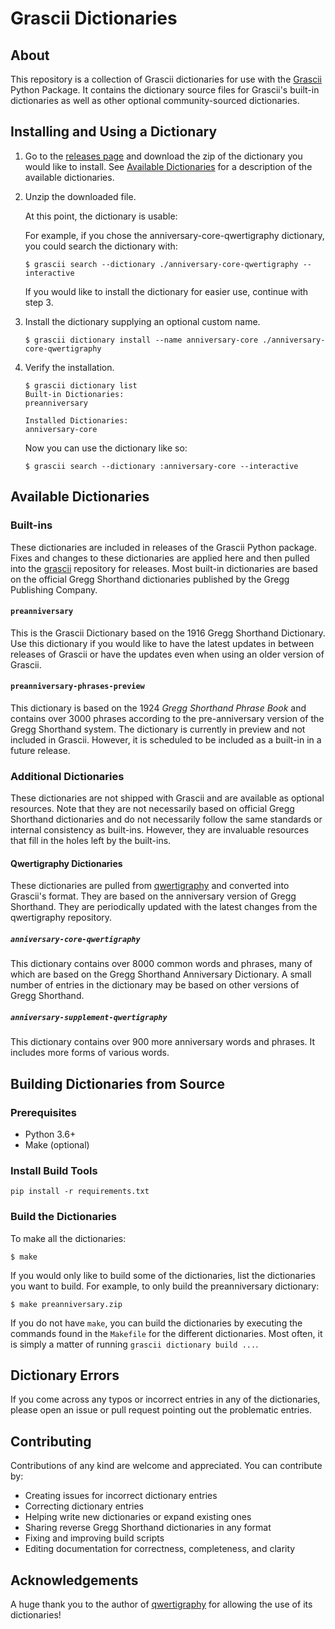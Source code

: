 # Grascii Dictionaries

## About

This repository is a collection of Grascii dictionaries for use with
the [Grascii](https://github.com/grascii/grascii) Python Package. It contains
the dictionary source files for Grascii's built-in dictionaries as well as other
optional community-sourced dictionaries.

## Installing and Using a Dictionary

1. Go to the [releases page](https://github.com/grascii/dictionaries/releases)
    and download the zip of the dictionary you would like to install. See [Available Dictionaries](#available-dictionaries) for
    a description of the available dictionaries.

2. Unzip the downloaded file.

    At this point, the dictionary is usable:

    For example, if you chose the anniversary-core-qwertigraphy dictionary,
    you could search the dictionary with:

    `$ grascii search --dictionary ./anniversary-core-qwertigraphy --interactive`

    If you would like to install the dictionary for easier use, continue with step
    3.

3. Install the dictionary supplying an optional custom name.

    `$ grascii dictionary install --name anniversary-core ./anniversary-core-qwertigraphy`

4. Verify the installation.

    ```
    $ grascii dictionary list
    Built-in Dictionaries:
    preanniversary

    Installed Dictionaries:
    anniversary-core
    ```

    Now you can use the dictionary like so:

    `$ grascii search --dictionary :anniversary-core --interactive`

## Available Dictionaries

### Built-ins

These dictionaries are included in releases of the Grascii Python package. Fixes
and changes to these dictionaries are applied here and then pulled into the
[grascii](https:/github.com/grascii/grascii) repository for releases. Most
built-in dictionaries are based on the official Gregg Shorthand dictionaries
published by the Gregg Publishing Company.

#### `preanniversary`

This is the Grascii Dictionary based on the 1916 Gregg Shorthand Dictionary.
Use this dictionary if you would like to have the latest updates in between
releases of Grascii or have the updates even when using an older version of
Grascii.

#### `preanniversary-phrases-preview`

This dictionary is based on the 1924 *Gregg Shorthand Phrase Book* and contains
over 3000 phrases according to the pre-anniversary version of the Gregg
Shorthand system. The dictionary is currently in preview and not included in
Grascii. However, it is scheduled to be included as a built-in in a future
release.

### Additional Dictionaries

These dictionaries are not shipped with Grascii and are available as optional
resources. Note that they are not necessarily based on official Gregg Shorthand
dictionaries and do not necessarily follow the same standards or internal
consistency as built-ins. However, they are invaluable resources that fill in
the holes left by the built-ins.

#### Qwertigraphy Dictionaries

These dictionaries are pulled from [qwertigraphy](https://github.com/codepoke-kk/qwertigraphy)
and converted into Grascii's format. They are based on the anniversary version
of Gregg Shorthand. They are periodically updated with the latest changes from
the qwertigraphy repository.

##### `anniversary-core-qwertigraphy`

This dictionary contains over 8000 common words and phrases, many of which are
based on the Gregg Shorthand Anniversary Dictionary. A small number of entries
in the dictionary may be based on other versions of Gregg Shorthand.

##### `anniversary-supplement-qwertigraphy`

This dictionary contains over 900 more anniversary words and phrases. It includes
more forms of various words.

## Building Dictionaries from Source

### Prerequisites

- Python 3.6+
- Make (optional)

### Install Build Tools

`pip install -r requirements.txt`

### Build the Dictionaries

To make all the dictionaries:

`$ make`

If you would only like to build some of the dictionaries, list the dictionaries
you want to build. For example, to only build the preanniversary dictionary:

`$ make preanniversary.zip`

If you do not have `make`, you can build the dictionaries by executing the
commands found in the `Makefile` for the different dictionaries. Most often,
it is simply a matter of running `grascii dictionary build ...`.

## Dictionary Errors

If you come across any typos or incorrect entries in any of the dictionaries,
please open an issue or pull request pointing out the problematic entries.

## Contributing

Contributions of any kind are welcome and appreciated. You can contribute by:

- Creating issues for incorrect dictionary entries
- Correcting dictionary entries
- Helping write new dictionaries or expand existing ones
- Sharing reverse Gregg Shorthand dictionaries in any format
- Fixing and improving build scripts
- Editing documentation for correctness, completeness, and clarity

## Acknowledgements

A huge thank you to the author of
[qwertigraphy](https://github.com/codepoke-kk/qwertigraphy) for allowing the
use of its dictionaries!
